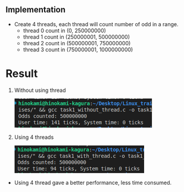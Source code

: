 ## Implementation
* Create 4 threads, each thread will count number of odd in a range.
  * thread 0 count in (0, 250000000)
  * thread 1 count in (250000001, 500000000)
  * thread 2 count in (500000001, 750000000)
  * thread 3 count in (750000001, 1000000000)

# Result 
1. Without using thread

    ![alt text](image.png)

2. Using 4 threads

    ![alt text](image-1.png)

* Using 4 thread gave a better performance, less time consumed.